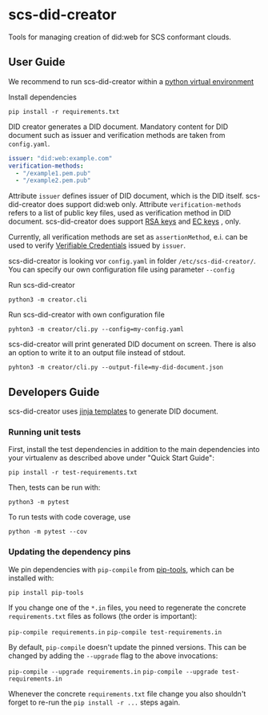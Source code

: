 # scs-did-creator

Tools for managing creation of did:web for SCS conformant clouds.

## User Guide

We recommend to run scs-did-creator within a [python virtual environment](https://docs.python.org/3/library/venv.html)

Install dependencies

`pip install -r requirements.txt`

DID creator generates a DID document. Mandatory content for DID document such as issuer and verification methods are taken from `config.yaml`.

```yaml
issuer: "did:web:example.com"
verification-methods:
  - "/example1.pem.pub"
  - "/example2.pem.pub"
```

Attribute `issuer` defines issuer of DID document, which is the DID itself. scs-did-creator does support did:web only.
Attribute `verification-methods` refers to a list of public key files, used as verification method in DID document. scs-did-creator does support [RSA keys](https://en.wikipedia.org/wiki/RSA_(cryptosystem)) and [EC keys](https://en.wikipedia.org/wiki/Elliptic-curve_cryptography) , only.

Currently, all verification methods are set as `assertionMethod`, e.i. can be used to verify [Verifiable Credentials](https://www.w3.org/TR/vc-data-model-2.0/) issued by `issuer`.

scs-did-creator is looking vor `config.yaml` in folder `/etc/scs-did-creator/`. You can specify our own configuration file using parameter `--config`

Run scs-did-creator

```shell
python3 -m creator.cli
```

Run scs-did-creator with own configuration file

`pyhton3 -m creator/cli.py --config=my-config.yaml`

scs-did-creator will print generated DID document on screen. There is also an option to write it to an output file instead of stdout.

`pyhton3 -m creator/cli.py --output-file=my-did-document.json`

## Developers Guide

scs-did-creator uses [jinja templates](https://jinja.palletsprojects.com/en/3.1.x/) to generate DID document.

### Running unit tests

First, install the test dependencies in addition to the main dependencies into your virtualenv as described above under "Quick Start Guide":

`pip install -r test-requirements.txt`

Then, tests can be run with:

`python3 -m pytest`

To run tests with code coverage, use

`python -m pytest --cov`

### Updating the dependency pins

We pin dependencies with `pip-compile` from [pip-tools](https://pypi.org/project/pip-tools/), which can be installed with:

`pip install pip-tools`

If you change one of the `*.in` files, you need to regenerate the concrete `requirements.txt` files as follows (the order is important):

`pip-compile requirements.in`
`pip-compile test-requirements.in`

By default, `pip-compile` doesn't update the pinned versions. This can be changed by adding the `--upgrade` flag to the above invocations:

`pip-compile --upgrade requirements.in`
`pip-compile --upgrade test-requirements.in`

Whenever the concrete `requirements.txt` file change you also shouldn't forget to re-run the `pip install -r ...` steps again.
